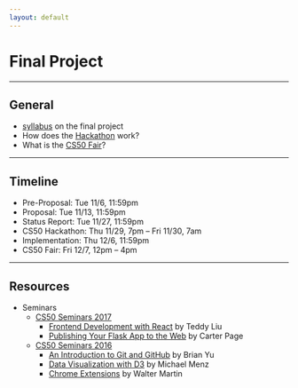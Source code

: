 ```yaml
---
layout: default
---
```


# Final Project

---

## General
* [syllabus](https://cs50.harvard.edu/2018/fall/syllabus/#final-project) on the final project
* How does the [Hackathon](https://cs50.harvard.edu/2018/fall/syllabus/#cs50-hackathon) work?
* What is the [CS50 Fair](https://cs50.harvard.edu/2018/fall/syllabus/#cs50-fair)?

---

## Timeline
* Pre-Proposal: Tue 11/6, 11:59pm
* Proposal: Tue 11/13, 11:59pm
* Status Report: Tue 11/27, 11:59pm
* CS50 Hackathon: Thu 11/29, 7pm – Fri 11/30, 7am
* Implementation: Thu 12/6, 11:59pm
* CS50 Fair: Fri 12/7, 12pm – 4pm

---

## Resources
* Seminars
    * [CS50 Seminars 2017](https://www.youtube.com/playlist?list=PLhQjrBD2T381wZBYZUCoFFavyHHhHQmyQ)
        * [Frontend Development with React](https://www.youtube.com/watch?v=3HMtarQAt3A&t=1493s&index=6&list=PLhQjrBD2T381wZBYZUCoFFavyHHhHQmyQ) by Teddy Liu
        * [Publishing Your Flask App to the Web](https://www.youtube.com/watch?v=4_RYQJfiuVU&t=0s&index=11&list=PLhQjrBD2T381wZBYZUCoFFavyHHhHQmyQ) by Carter Page
    * [CS50 Seminars 2016](https://www.youtube.com/playlist?list=PLhQjrBD2T382IHcDBSQYC4ZG4C2aTiA6C)
        * [An Introduction to Git and GitHub](https://www.youtube.com/watch?v=MJUJ4wbFm_A&list=PLhQjrBD2T382IHcDBSQYC4ZG4C2aTiA6C&index=8&t=207s) by Brian Yu
        * [Data Visualization with D3](https://www.youtube.com/watch?v=219xXJRh4Lw&list=PLhQjrBD2T382IHcDBSQYC4ZG4C2aTiA6C&index=6&t=1169s) by Michael Menz
        * [Chrome Extensions](https://www.youtube.com/watch?v=Zz7HRDj9E-o&list=PLhQjrBD2T382IHcDBSQYC4ZG4C2aTiA6C&index=3&t=0s) by Walter Martin
